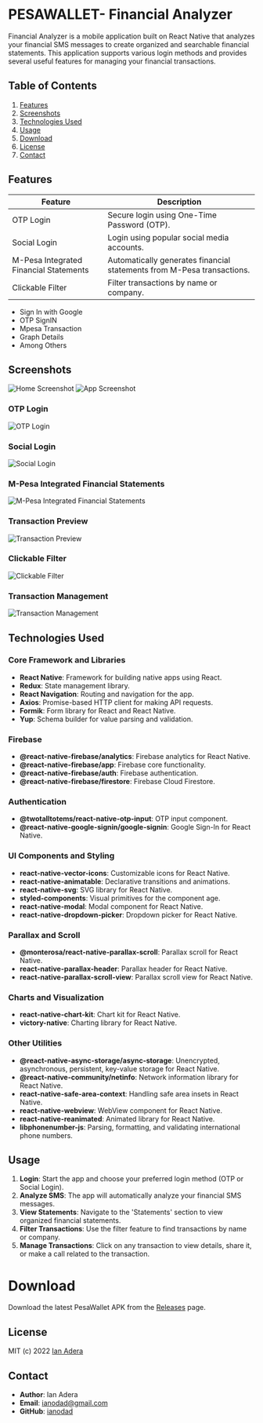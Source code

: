 # PESAWALLET- Financial Analyzer

Financial Analyzer is a mobile application built on React Native that analyzes your financial SMS messages to create organized and searchable financial statements.
This application supports various login methods and provides several useful features for managing your financial transactions.

## Table of Contents

1. [Features](#features)
2. [Screenshots](#screenshots)
3. [Technologies Used](#technologies-used)
4. [Usage](#usage)
5. [Download](#download)
6. [License](#license)
7. [Contact](#contact)

## Features

| Feature                                | Description                                                            |
| -------------------------------------- | ---------------------------------------------------------------------- |
| OTP Login                              | Secure login using One-Time Password (OTP).                            |
| Social Login                           | Login using popular social media accounts.                             |
| M-Pesa Integrated Financial Statements | Automatically generates financial statements from M-Pesa transactions. |
| Clickable Filter                       | Filter transactions by name or company.                                |

- Sign In with Google
- OTP SignIN
- Mpesa Transaction
- Graph Details
- Among Others

## Screenshots

![Home Screenshot](screenshots/homescreen.screenshot.png)
![App Screenshot](screenshots/pesawallet.screenshot.jpg)

### OTP Login

![OTP Login](screenshots/otp_login.png)

### Social Login

![Social Login](screenshots/social_login.png)

### M-Pesa Integrated Financial Statements

![M-Pesa Integrated Financial Statements](screenshots/mpesa_statements.png)

### Transaction Preview

![Transaction Preview](screenshots/transaction_preview.png)

### Clickable Filter

![Clickable Filter](screenshots/clickable_filter.png)

### Transaction Management

![Transaction Management](screenshots/transaction_management.png)

## Technologies Used

### Core Framework and Libraries

- **React Native**: Framework for building native apps using React.
- **Redux**: State management library.
- **React Navigation**: Routing and navigation for the app.
- **Axios**: Promise-based HTTP client for making API requests.
- **Formik**: Form library for React and React Native.
- **Yup**: Schema builder for value parsing and validation.

### Firebase

- **@react-native-firebase/analytics**: Firebase analytics for React Native.
- **@react-native-firebase/app**: Firebase core functionality.
- **@react-native-firebase/auth**: Firebase authentication.
- **@react-native-firebase/firestore**: Firebase Cloud Firestore.

### Authentication

- **@twotalltotems/react-native-otp-input**: OTP input component.
- **@react-native-google-signin/google-signin**: Google Sign-In for React Native.

### UI Components and Styling

- **react-native-vector-icons**: Customizable icons for React Native.
- **react-native-animatable**: Declarative transitions and animations.
- **react-native-svg**: SVG library for React Native.
- **styled-components**: Visual primitives for the component age.
- **react-native-modal**: Modal component for React Native.
- **react-native-dropdown-picker**: Dropdown picker for React Native.

### Parallax and Scroll

- **@monterosa/react-native-parallax-scroll**: Parallax scroll for React Native.
- **react-native-parallax-header**: Parallax header for React Native.
- **react-native-parallax-scroll-view**: Parallax scroll view for React Native.

### Charts and Visualization

- **react-native-chart-kit**: Chart kit for React Native.
- **victory-native**: Charting library for React Native.

### Other Utilities

- **@react-native-async-storage/async-storage**: Unencrypted, asynchronous, persistent, key-value storage for React Native.
- **@react-native-community/netinfo**: Network information library for React Native.
- **react-native-safe-area-context**: Handling safe area insets in React Native.
- **react-native-webview**: WebView component for React Native.
- **react-native-reanimated**: Animated library for React Native.
- **libphonenumber-js**: Parsing, formatting, and validating international phone numbers.

## Usage

1. **Login**: Start the app and choose your preferred login method (OTP or Social Login).
2. **Analyze SMS**: The app will automatically analyze your financial SMS messages.
3. **View Statements**: Navigate to the 'Statements' section to view organized financial statements.
4. **Filter Transactions**: Use the filter feature to find transactions by name or company.
5. **Manage Transactions**: Click on any transaction to view details, share it, or make a call related to the transaction.

# Download

Download the latest PesaWallet APK from the [Releases](release/PesaWallet.apk) page.

## License

MIT (c) 2022 [Ian Adera](https://github.com/ianodad)

## Contact

- **Author**: Ian Adera
- **Email**: <ianodad@gmail.com>
- **GitHub**: [ianodad](https://github.com/ianodad)
